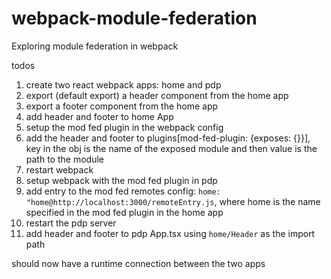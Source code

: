 # webpack-module-federation

Exploring module federation in webpack


todos

1. create two react webpack apps: home and pdp
1. export (default export) a header component from the home app
1. export a footer component from the home app 
1. add header and footer to home App
1. setup the mod fed plugin in the webpack config
1. add the header and footer to plugins[mod-fed-plugin: {exposes: {}}], key in the obj is the name of the exposed module and then value is the path to the module
1. restart webpack
1. setup webpack with the mod fed plugin in pdp
1. add entry to the mod fed remotes config: `home: "home@http://localhost:3000/remoteEntry.js`, where home is the name specified in the mod fed plugin in the home app
1. restart the pdp server
1. add header and footer to pdp App.tsx using `home/Header` as the import path

should now have a runtime connection between the two apps